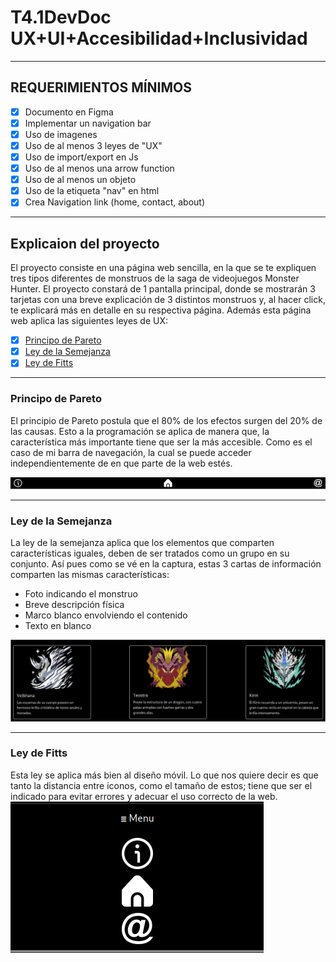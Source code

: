 # T4.1DevDoc UX+UI+Accesibilidad+Inclusividad
---
## REQUERIMIENTOS MÍNIMOS
- [x] Documento en Figma
- [x] Implementar un navigation bar
- [x] Uso de imagenes
- [x] Uso de al menos 3 leyes de "UX"
- [x] Uso de import/export en Js
- [x] Uso de al menos una arrow function
- [x] Uso de al menos un objeto
- [x] Uso de la etiqueta "nav" en html
- [x] Crea Navigation link (home, contact, about)
---  
## Explicaion del proyecto
El proyecto consiste en una página web sencilla, en la que se te expliquen tres tipos diferentes de monstruos de la saga de videojuegos Monster Hunter. El proyecto constará de 1 pantalla principal, donde se mostrarán 3 tarjetas con una breve explicación de 3 distintos monstruos y, al hacer click, te explicará más en detalle en su respectiva página. Además esta página web aplica las siguientes leyes de UX:



- [x] [Principo de Pareto](#principo-de-pareto)
- [x] [Ley de la Semejanza](#ley-de-la-semejanza)
- [x] [Ley de Fitts](#ley-de-fitts)

---
### Principo de Pareto
El principio de Pareto postula que el 80% de los efectos surgen del 20% de las causas. Esto a la programación se aplica de manera que, la característica más importante tiene que ser la más accesible.
Como es el caso de mi barra de navegación, la cual se puede acceder independientemente de en que parte de la web estés.

![Barra de navegación](/src/navBar.png)

---
### Ley de la Semejanza
La ley de la semejanza aplica que los elementos que comparten características iguales, deben de ser tratados como un grupo en su conjunto. Así pues como se vé en la captura, estas 3 cartas de información comparten las mismas características:

- Foto indicando el monstruo
- Breve descripción física
- Marco blanco envolviendo el contenido
- Texto en blanco 

![Cartas de mosntruos](/src/leySemejanza.png)

---
### Ley de Fitts
Esta ley se aplica más bien al diseño móvil. Lo que nos quiere decir es que tanto la distancia entre iconos, como el tamaño de estos; tiene que ser el indicado para evitar errores y adecuar el uso correcto de la web.
![Menu móvil](/src/menuMovil.png)

